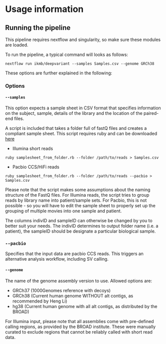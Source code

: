 # Usage information

## Running the pipeline

This pipeline requires nextflow and singularity, so make sure these modules are loaded.

To run the pipeline, a typical command will looks as follows:

`nextflow run ikmb/deepvariant --samples Samples.csv --genome GRCh38`

These options are further explained in the following:

### Options

#### `--samples`
This option expects a sample sheet in CSV format that specifies information on the subject, sample, details of the library and the location of the paired-end files.

A script is included that takes a folder full of fastQ files and creates a compliant sample sheet. This script requires ruby and can be downloaded [here](https://github.com/ikmb/deepvariant/blob/master/bin/samplesheet_from_folder.rb)

* Illumina short reads

`ruby samplesheet_from_folder.rb --folder /path/to/reads > Samples.csv`

* Pacbio CCS/HiFi reads

`ruby samplesheet_from_folder.rb --folder /path/to/reads --pacbio > Samples.csv`

Please note that the script makes some assumptions about the naming structure of the FastQ files. For Illumina reads, the script tries to group reads by library name into patient/sample sets. For Pacbio, this is not possible - so you will have to edit the sample sheet to properly set up the grouping of multiple movies into one sample and patient. 

The columns indivID and sampleID can otherwise be changed by you to better suit your needs. The indivID determines to output folder name (i.e. a patient), the sampleID should be designate a particular biological sample. 
### `--pacbio`

Specifies that the input data are pacbio CCS reads. This triggers an alternative analysis workflow, including SV calling.

#### `--genome`
The name of the genome assembly version to use. Allowed options are:

* GRCh37 (1000Genomes reference with decoys)
* GRCh38 (Current human genome WITHOUT alt contigs, as recommended by Heng Li)
* hg38 (Current human genome with all alt contigs, as distributed by the BROAD)

For Illumina input, please note that all assemblies come with pre-defined calling regions, as provided by the BROAD institute. These were manually curated to exclude regions that cannot be reliably called with short read data.

